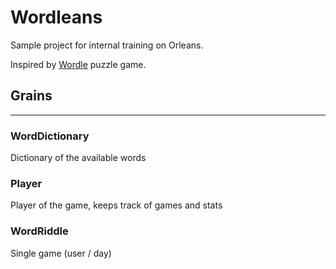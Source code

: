 # Wordleans

Sample project for internal training on Orleans.

Inspired by [Wordle](https://www.powerlanguage.co.uk/wordle/) puzzle game.

## Grains
---
### WordDictionary
Dictionary of the available words

### Player
Player of the game, keeps track of games and stats

### WordRiddle
Single game (user / day)
